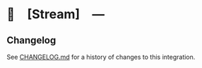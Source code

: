 # 🎏 [Stream] —

## Changelog

See [CHANGELOG.md](CHANGELOG.md) for a history of changes to this integration.

[Stream.]: https://blackrainbow.media
